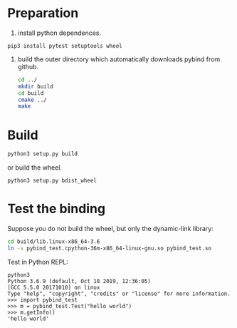 # Preparation

1. install python dependences.

  ```
  pip3 install pytest setuptools wheel
  ```

1. build the outer directory which automatically downloads pybind from github.

    ```bash
    cd ../
    mkdir build
    cd build
    cmake ../
    make
    ```
# Build

```bash
python3 setup.py build
```

or build the wheel.

```base
python3 setup.py bdist_wheel
```

# Test the binding

Suppose you do not build the wheel, but only the dynamic-link library:

```bash
cd build/lib.linux-x86_64-3.6
ln -s pybind_test.cpython-36m-x86_64-linux-gnu.so pybind_test.so

```

Test in Python REPL:
```
python3
Python 3.6.9 (default, Oct 18 2019, 12:36:05)
[GCC 5.5.0 20171010] on linux
Type "help", "copyright", "credits" or "license" for more information.
>>> import pybind_test
>>> m = pybind_test.Test("hello world")
>>> m.getInfo()
'hello world'
```
